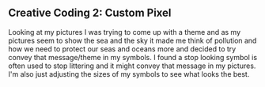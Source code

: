 ## Creative Coding 2: Custom Pixel

Looking at my pictures I was trying to come up with a theme and as my pictures seem to show the sea and the sky it made me think of pollution and how we need to protect our seas and oceans more and decided to try convey that message/theme in my symbols. I found a stop looking symbol is often used to stop littering and it might convey that message in my pictures. 
I'm also just adjusting the sizes of my symbols to see what looks the best.